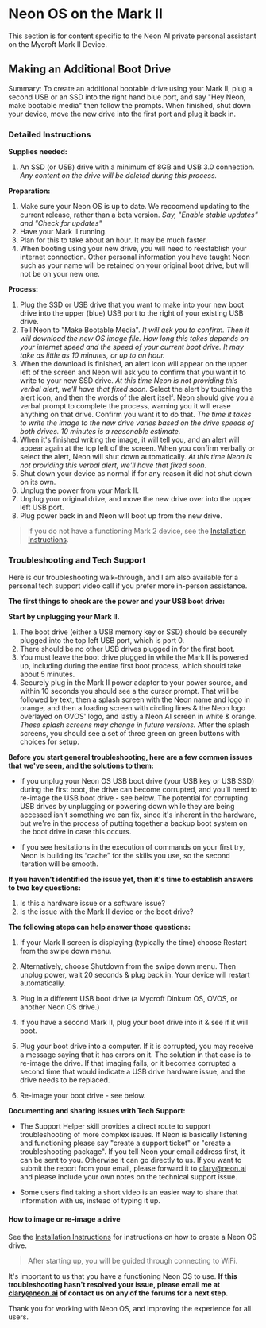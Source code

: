 # Neon OS on the Mark II
This section is for content specific to the Neon AI private personal assistant on the Mycroft Mark II Device.

## Making an Additional Boot Drive
Summary: 
To create an additional bootable drive using your Mark II, plug a second USB or 
an SSD into the right hand blue port, and say "Hey Neon, make bootable media" 
then follow the prompts. When finished, shut down your device, move the new drive 
into the first port and plug it back in. 

### Detailed Instructions 
**Supplies needed:**

1. An SSD (or USB) drive with a minimum of 8GB and USB 3.0 connection. *Any content on the drive will be deleted during this process.*

**Preparation:**

1. Make sure your Neon OS is up to date. We reccomend updating to the current release, rather than a beta version. *Say, "Enable stable updates" and "Check for updates"*
2. Have your Mark II running.
3. Plan for this to take about an hour. It may be much faster.
4. When booting using your new drive, you will need to reestablish your internet connection. Other personal information you have taught Neon such as your name will be retained on your original boot drive, but will not be on your new one.

**Process:**

1. Plug the SSD or USB drive that you want to make into your new boot drive into the upper (blue) USB port to the right of your existing USB drive.
2. Tell Neon to "Make Bootable Media". *It will ask you to confirm. Then it will download the new OS image file. How long this takes depends on your internet speed and the speed of your current boot drive. It may take as little as 10 minutes, or up to an hour.*
3. When the download is finished, an alert icon will appear on the upper left of the screen and Neon will ask you to confirm that you want it to write to your new SSD drive.  *At this time Neon is not providing this verbal alert, we'll have that fixed soon.* 
Select the alert by touching the alert icon, and then the words of the alert itself. Neon should give you a verbal prompt to complete the process, warning you it will erase anything on that drive. Confirm you want it to do that. *The time it takes to write the image to the new drive varies based on the drive speeds of both drives. 10 minutes is a reasonable estimate.*
5. When it's finished writing the image, it will tell you, and an alert will appear again at the top left of the screen. When you confirm verbally or select the alert, Neon will shut down automatically. *At this time Neon is not providing this verbal alert, we'll have that fixed soon.* 
6. Shut down your device as normal if for any reason it did not shut down on its own.
7. Unplug the power from your Mark II.
8. Unplug your original drive, and move the new drive over into the upper left USB port.
9. Plug power back in and Neon will boot up from the new drive. 

> If you do not have a functioning Mark 2 device, see the 
  [Installation Instructions](./neon_os_installation.md#installing-a-downloaded-image-to-a-usb-drive).



### Troubleshooting and Tech Support

Here is our troubleshooting walk-through, and I am also available for a personal tech support video call if you prefer more in-person assistance. 

**The first things to check are the power and your USB boot drive:**

**Start by unplugging your Mark II.**

1. The boot drive (either a USB memory key or SSD) should be securely plugged into the top left USB port, which is port 0. 
2. There should be no other USB drives plugged in for the first boot.
3. You must leave the boot drive plugged in while the Mark II is powered up, including during the entire first boot process, which should take about 5 minutes. 
4. Securely plug in the Mark II power adapter to your power source, and within 10 seconds you should see a the cursor prompt. That will be followed by text, then a splash screen with the Neon name and logo in orange, and then a loading screen with circling lines & the Neon logo overlayed on OVOS' logo, and lastly a Neon AI screen in white & orange. *These splash screens may change in future versions.* After the splash screens, you should see a set of three green on green buttons with choices for setup. 



**Before you start general troubleshooting, here are a few common issues that we've seen, and the solutions to them:**

- If you unplug your Neon OS USB boot drive (your USB key or USB SSD) during the first boot, the drive can become corrupted, and you'll need to re-image the USB boot drive - see below. The potential for corrupting USB drives by unplugging or powering down while they are being accessed isn't something we can fix, since it's inherent in the hardware, but we're in the process of putting together a backup boot system on the boot drive in case this occurs.

- If you see hesitations in the execution of commands on your first try, Neon is building its “cache” for the skills you use, so the second iteration will be smooth. 

  

**If you haven't identified the issue yet, then it's time to establish answers to two key questions:**

1. Is this a hardware issue or a software issue?
2. Is the issue with the Mark II device or the boot drive?

**The following steps can help answer those questions:**

1. If your Mark II screen is displaying (typically the time) choose Restart from the swipe down menu.

2. Alternatively, choose Shutdown from the swipe down menu. Then unplug power, wait 20 seconds & plug back in. Your device will restart automatically. 

3. Plug in a different USB boot drive (a Mycroft Dinkum OS, OVOS, or another Neon OS drive.)

4. If you have a second Mark II, plug your boot drive into it & see if it will boot. 

5. Plug your boot drive into a computer. If it is corrupted, you may receive a message saying that it has errors on it. The solution in that case is to re-image the drive. If that imaging fails, or it becomes corrupted a second time that would indicate a USB drive hardware issue, and the drive needs to be replaced. 

6. Re-image your boot drive - see below.

   

**Documenting and sharing issues with Tech Support:**

- The Support Helper skill provides a direct route to support troubleshooting of more complex issues. If Neon is basically listening and functioning please say "create a support ticket" or "create a troubleshooting package". If you tell Neon your email address first, it can be sent to you. Otherwise it can go directly to us. If you want to submit the report from your email, please forward it to clary@neon.ai and please include your own notes on the technical support issue. 

- Some users find taking a short video is an easier way to share that information with us, instead of typing it up. 

  

#### How to image or re-image a drive
See the [Installation Instructions](./neon_os_installation.md#installing-a-downloaded-image-to-a-usb-drive)
for instructions on how to create a Neon OS drive.

> After starting up, you will be guided through connecting to WiFi.



It's important to us that you have a functioning Neon OS to use. **If this troubleshooting hasn't resolved your issue, please email me at clary@neon.ai of contact us on any of the forums for a next step.** 

Thank you for working with Neon OS, and improving the experience for all users. 
